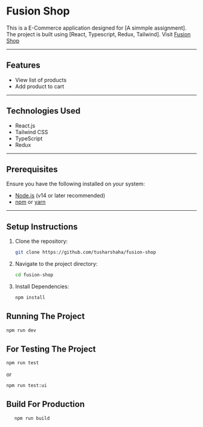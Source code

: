 # Fusion Shop

This is a E-Commerce application designed for [A simmple assignment]. The project is built using [React, Typescript, Redux, Tailwind]. Visit [Fusion Shop](https://fusion-shop-bp2p.vercel.app/)

---

## Features

- View list of products
- Add product to cart

---

## Technologies Used

- React.js
- Tailwind CSS
- TypeScript
- Redux

---

## Prerequisites

Ensure you have the following installed on your system:

- [Node.js](https://nodejs.org/) (v14 or later recommended)
- [npm](https://www.npmjs.com/) or [yarn](https://yarnpkg.com/)

---

## Setup Instructions

1. Clone the repository:

   ```bash
   git clone https://github.com/tusharshaha/fusion-shop
   ```

2. Navigate to the project directory:

   ```bash
   cd fusion-shop
   ```

3. Install Dependencies:
   ```bash
   npm install
   ```

## Running The Project

   ```bash
   npm run dev
   ```
## For Testing The Project

   ```bash
   npm run test
   ```
   or
   ```bash
   npm run test:ui
   ```

## Build For Production

```bash
   npm run build
```
